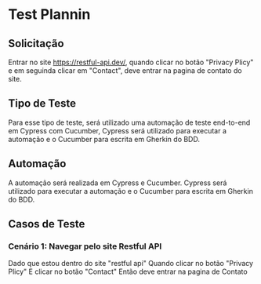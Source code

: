 # Test Plannin


## Solicitação
Entrar no site https://restful-api.dev/, quando clicar no botão "Privacy Plicy" e em seguinda clicar em "Contact", deve entrar na pagina de contato do site.

## Tipo de Teste
Para esse tipo de teste, será utilizado uma automação de teste end-to-end em Cypress com Cucumber, Cypress será utilizado para executar a automação e o Cucumber para escrita em Gherkin do BDD.


## Automação
A automação será realizada em Cypress e Cucumber. Cypress será utilizado para executar a automação e o Cucumber para escrita em Gherkin do BDD.



## Casos de Teste

### Cenário 1: Navegar pelo site Restful API
Dado que estou dentro do site "restful api"
Quando clicar no botão "Privacy Plicy"
E clicar no botão "Contact"
Então deve entrar na pagina de Contato
